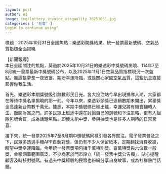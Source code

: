 ```yaml
---
layout: post
author: AI
image: img/lottery_invoice_airquality_20251031.jpg
categories: [ '社會' ]
Login to continue using"
---
```

標題：2025年10月31日全國焦點：樂透彩開獎結果、統一發票最新號碼、空氣品質指標全面揭曉

【新聞報導】  
本日全國關注的焦點，莫過於2025年10月31日的樂透彩中獎號碼揭曉、114年7至8月統一發票最新中獎號碼公布，以及2025年11月1日空氣品質指標現況一次盤點。無論是夢想一夜致富、期盼幸運降臨，或是關心家園空氣品質，這些訊息直接影響你我生活。

首先，樂透彩本期獎號吸引無數彩民目光。各大投注站今早出現排隊人潮，大家都在等待中獎名單揭曉的那一刻。今年以來，樂透彩頭獎已連續數期未開出，累積獎金高達新台幣數千萬元。據悉，本期中獎號碼已經出爐，幸運兒將有機會翻轉人生、敲開財富之門。許多民眾上班途中還在討論自己的選號和下注策略，更有人組隊包牌合買，成為話題焦點。即使未能中獎，參與抽獎也是許多人期待的日常驚喜。

接下來，統一發票2025年7至8月期中獎號碼同樣引發各界關注。電子發票普及之下，民眾多透過手機APP自動對獎，但仍有不少人保留紙本，定期翻找消費收據，盼望中獎幸運降臨。今年統一發票獎項包括千萬特別獎、百萬特獎與六位數一般獎，金額涵蓋範圍廣泛。不少商家於門市設立「統一發票中獎公告欄」，貼心提醒顧客及時核對號碼。有過去中獎經驗的民眾也紛紛分享自身故事，成為社群熱門話題。


